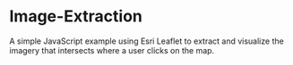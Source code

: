 # Image-Extraction

A simple JavaScript example using Esri Leaflet to extract and visualize the imagery that intersects where a user clicks on the map.
